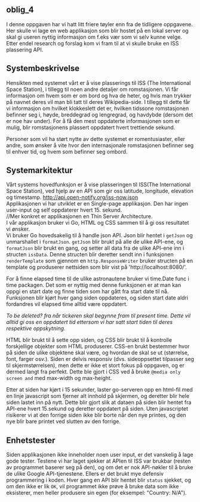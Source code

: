## oblig_4

I denne oppgaven har vi hatt litt friere tøyler enn fra de tidligere oppgavene. Her skulle vi lage en web applikasjon som blir hostet på en lokal server og skal gi useren nyttig informasjon om f.eks vær som vi selv kunne velge. Etter endel research og forslag kom vi fram til at vi skulle bruke en ISS plassering API.

## Systembeskrivelse

Hensikten med systemet vårt er å vise plasserings til ISS (The International Space Station), i tillegg til noen andre detaljer om romstasjonen. Vi får informasjon om hvem som er om bord og hva de heter, og hvis man trykker på navnet deres vil man bli tatt til deres Wikipedia-side. I tillegg til dette får vi informasjon om hvilket klokkeslett det er, hvilken tidssone romstasjonen befinner seg i, høyde, breddegrad og lengregrad, og havdybde (dersom det er noe hav under). For å få den mest oppdaterte informasjonen som er mulig, blir romstasjonens plassert oppdatert hvert trettiende sekund.

Personer som vil ha størt nytte av dette systemet er romentusiaster, eller andre, som ønsker å vite hvor den internasjonale romstasjonen befinner seg til enhver tid, og hvem som befinner seg ombord.

## Systemarkitektur

Vårt systems hovedfunksjon er å vise plasseringen til ISS(The International Space Station), ved hjelp av en API som gir oss latitude,
longitude, elevation og timestamp. http://api.open-notify.org/iss-now.json     
Applikasjonen vi har utviklet er en Single-page applikasjon. Den har ingen user-input og self oppdaterer hvert 15. sekund.   
//Mer konkret er applikasjonen en Thin Server Architecture.  
I vår applikasjon bruker vi Go, HTML og CSS sammen til å gi oss resultatet vi ønsker.  
Vi bruker Go hovedsakelig til å handle json API. Json blir hentet i `getJson` og unmarshallet i `formatJson`. `getJson` blir brukt på alle de ulike API-ene, og `formatJson` blir brukt en gang, og setter all data fra de ulike API-ene inn i structen `issData`. Denne structen blir deretter sendt inn i funksjonen `renderTemplate` som gjennom en `http.ResponseWriter` bruker structen på en template og produserer nettsiden som blir vist på 'http://localhost:8080/'.


For å finne elapsed time til de ulike astronautene bruker vi time.Date func i time packagen. Det som er nyttig med denne funksjonen er at man kan oppgi en start date og finne tiden som har gått fra start date til nå. Funksjonen blir kjørt hver gang siden oppdateres, og siden start date aldri fordandres vil elapsed time alltid være oppdatert.

*To be deleted? fra når tickeren skal begynne fram til present time. Dette vil alltid gi oss en oppdatert tid ettersom vi har satt start tiden til deres respektive oppskytning.*


HTML blir brukt til å sette opp siden, og CSS blir brukt til å kontrolle forskjellige objekter som HTML produserer. CSS-en brukt bestemmer hvor på siden de ulike objektene skal være, og hvordan de skal se ut (størrelse, font, farger osv.).
Siden er delvis responsiv (dvs. sideoppsettet tilpasser seg til skjermstørrelsen), men dette er ikke et stort fokus på oppgaven, og er dermed langt fra perfekt. Dette ble gjort i CSS ved å bruke `@media only screen and` med max-width og max-height.  


Etter at siden har kjørt i 15 sekunder, laster go-serveren opp en html-fil med en linje javascript som fjerner alt innhold på skjermen, og deretter blir hele siden lastet inn på nytt. Dette blir gjort slik at dataen på siden blir hentet fra API-ene hvert 15.sekund og deretter oppdatert på siden. Uten javascriptet risikerer vi at den forrige siden ikke blir borte når den nye printes, og den nye blir bare printet ved slutten av den forrige.

## Enhetstester  

Siden applikasjonen ikke inneholder noen user input, er det vanskelig å lage gode tester. Testene vi har laget sjekker at APIen til ISS var brukbar (resten av programmet baserer seg på den), og om det er nok API-nøkler til å bruke de ulike Google API-tjenestene. Ellers er det brukt mye defensiv programmering i koden. Hver gang en API blir hentet blir `status` sjekket, og om den ikke er lik `OK`, vil programmet ikke prøve å bruke data som ikke eksisterer, men heller produsere sin egen (for eksempel: "Country: N/A").
